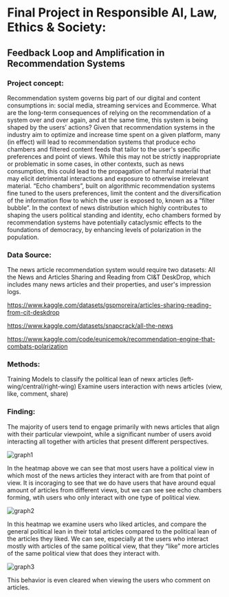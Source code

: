 # Final Project in Responsible AI, Law, Ethics & Society: 

## Feedback Loop and Amplification in Recommendation Systems 

### Project concept:

Recommendation system governs big part of our digital and content consumptions in: social media, streaming services and Ecommerce. What are the long-term consequences of relying on the recommendation of a system over and over again, and at the same time, this system is being shaped by the users’ actions?
Given that recommendation systems in the industry aim to optimize and increase time spent on a given platform, many (in effect) will lead to recommendation systems that produce echo chambers and filtered content feeds that tailor to the user's specific preferences and point of views. While this may not be strictly inappropriate or problematic in some cases, in other contexts, such as news consumption, this could lead to the propagation of harmful material that may elicit detrimental interactions and exposure to otherwise irrelevant material. “Echo chambers”, built on algorithmic recommendation systems fine tuned to the users preferences, limit the content and the diversification of the information flow to which the user is exposed to, known as a “filter bubble”. In the context of news distribution which highly contributes to shaping the users political standing and identity, echo chambers formed by recommendation systems have potentially cataclysmic effects to the foundations of democracy, by enhancing levels of polarization in the population.


### Data Source:
The news article recommendation system would require two datasets: All the News and Articles Sharing and Reading from CI&T DeskDrop, which includes many news articles and their properties, and user's impression logs. 

https://www.kaggle.com/datasets/gspmoreira/articles-sharing-reading-from-cit-deskdrop

https://www.kaggle.com/datasets/snapcrack/all-the-news

https://www.kaggle.com/code/eunicemok/recommendation-engine-that-combats-polarization


### Methods:
Training Models to classify the political lean of newx articles (left-wing/central/right-wing)
Examine users interaction with news articles (view, like, comment, share)

### Finding:
The majority of users tend to engage primarily with news articles that align with their particular viewpoint, while a significant number of users avoid interacting all together with articles that present different perspectives.

![graph1](https://github.com/Gony97/Responsible_AI_recommendations/assets/82442657/e0161325-dc08-46ed-96df-9d7f51347ac4)

In the heatmap above we can see that most users have a political view in which most of the news articles they interact with are from that point of view. It is incoraging to see that we do have users that have around equal amount of articles from different views, but we can see see echo chambers forming, wtih users who only interact with one type of political view.

![graph2](https://github.com/Gony97/Responsible_AI_recommendations/assets/82442657/a0456f84-b4c5-481a-9841-acf3dd383c03)

In this heatmap we examine users who liked articles, and compare the general political lean in their total articles compared to the political lean of the articles they liked. We can see, especially at the users who interact mostly with articles of the same political view, that they “like” more articles of the same political view that does they interact with.

![graph3](https://github.com/Gony97/Responsible_AI_recommendations/assets/82442657/08850c51-52c4-481c-82e4-c43ac279e105)

This behavior is even cleared when viewing the users who comment on articles.
